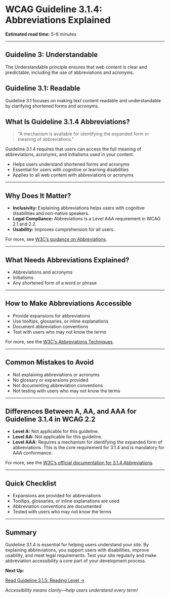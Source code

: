 <!--
title: 3.1.4 - Abbreviations
series: Making the Web Accessible for All
description: A practical guide to WCAG Guideline 3.1.4 (Abbreviations)—what it means, why it matters, and how to ensure abbreviations are explained or expanded.
keywords: wcag 3.1.4, abbreviations, accessibility, web standards, digital inclusion
image: WCAG-Series-3-1-4.png
imageAlt: Blue text on yellow background saying, "Web Content Accessibiilty Guiedlines (WCAG) 3.1.4 Explained, Abbreviations"
status: published
date: 2025-07-03
excerpt: This guideline ensures abbreviations are explained or expanded for accessibility.
-->

# **WCAG Guideline 3.1.4: Abbreviations Explained**

**Estimated read time:** 5–6 minutes

---

## **Guideline 3: Understandable**

The Understandable principle ensures that web content is clear and predictable, including the use of abbreviations and acronyms.

## **Guideline 3.1: Readable**

Guideline 3.1 focuses on making text content readable and understandable by clarifying shortened forms and acronyms.

## **What Is Guideline 3.1.4 Abbreviations?**

<!-- [Illustration: User reading an abbreviation with an expansion or definition] -->

> "A mechanism is available for identifying the expanded form or meaning of abbreviations."

Guideline 3.1.4 requires that users can access the full meaning of abbreviations, acronyms, and initialisms used in your content.

- Helps users understand shortened forms and acronyms
- Essential for users with cognitive or learning disabilities
- Applies to all web content with abbreviations or acronyms

---

## **Why Does It Matter?**

<!-- [Infographic: User with dictionary, abbreviation, and expansion] -->

- **Inclusivity:** Explaining abbreviations helps users with cognitive disabilities and non-native speakers.
- **Legal Compliance:** Abbreviations is a Level AAA requirement in WCAG 2.1 and 2.2.
- **Usability:** Improves comprehension for all users.

For more, see [W3C’s guidance on Abbreviations](https://www.w3.org/WAI/WCAG22/Understanding/abbreviations.html).

---

## **What Needs Abbreviations Explained?**

<!-- [Grid: Abbreviations, acronyms, initialisms, all with expansion icons] -->

- Abbreviations and acronyms
- Initialisms
- Any shortened form of a word or phrase

---

## **How to Make Abbreviations Accessible**

<!-- [Side-by-side code snippets: Abbreviation with expansion, abbreviation without expansion]
[Example: Settings panel for abbreviations] -->

- Provide expansions for abbreviations
- Use tooltips, glossaries, or inline explanations
- Document abbreviation conventions
- Test with users who may not know the terms

For more, see the [W3C's Abbreviations Techniques](https://www.w3.org/WAI/WCAG22/Techniques/html/H28).

---

## **Common Mistakes to Avoid**

<!-- [Do/Don't graphic: Left side with expansion, right side with no expansion] -->

- Not explaining abbreviations or acronyms
- No glossary or expansions provided
- Not documenting abbreviation conventions
- Not testing with users who may not know the terms

---

## **Differences Between A, AA, and AAA for Guideline 3.1.4 in WCAG 2.2**

<!-- [Infographic: Three columns labeled A, AA, AAA with example requirements for each] -->

- **Level A:** Not applicable for this guideline.
- **Level AA:** Not applicable for this guideline.
- **Level AAA:** Requires a mechanism for identifying the expanded form of abbreviations. This is the core requirement for 3.1.4 and is mandatory for AAA conformance.

For more, see the [W3C’s official documentation for 3.1.4 Abbreviations](https://www.w3.org/WAI/WCAG22/Understanding/abbreviations.html).

---

## **Quick Checklist**

<!-- [Checklist graphic: Icons for each item (abbreviation, expansion, glossary, etc.)] -->

- Expansions are provided for abbreviations
- Tooltips, glossaries, or inline explanations are used
- Abbreviation conventions are documented
- Tested with users who may not know the terms

---

## **Summary**

<!-- [Illustration: User reading an abbreviation expansion in a web app] -->

Guideline 3.1.4 is essential for helping users understand your site. By explaining abbreviations, you support users with disabilities, improve usability, and meet legal requirements. Test your site regularly and make abbreviation accessibility a core part of your development process.

**Next Up:**

[Read Guideline 3.1.5: Reading Level →](WCAG-Guideline-3-1-5-Reading-Level-Explained)

*Accessibility means clarity—help users understand every term!*
